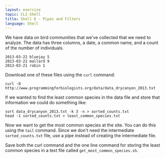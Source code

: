 ```yaml
---
layout: exercise
topic: CLI-Shell
title: Shell 6 - Pipes and Filters
language: Shell
---
```


We have data on bird communities that we've collected that we need to
analyze. The data has three columns, a date, a common name, and a count of the
number of individuals.

```
2013-03-22 bluejay 5
2013-03-22 mallard 9
2013-03-21 robin 1
```

Download one of these files using the `curl` command:

`curl -O http://www.programmingforbiologists.org/data/data_drycanyon_2013.txt`

If we wanted to find the least common species in the data file and store that
information we could do something like:

```
sort data_drycanyon_2013.txt -k 3 -n > sorted_counts.txt
head -1 sorted_counts.txt > least_common_species.txt
```

Now we want to get the most common species at the site. You can do this using
the `tail` command. Since we don't need the intermediate `sorted_counts.txt`
file, use a pipe instead of creating the intermediate file.

Save both the curl command and the one line command for storing the least common
species in a text file called `get_most_common_species.sh`.
